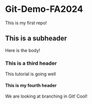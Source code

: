 # Git-Demo-FA2024

This is my first repo!

## This is a subheader
Here is the body!

### This is a third header
This tutorial is going well

#### This is my fourth header
We are looking at branching in Git! Cool!